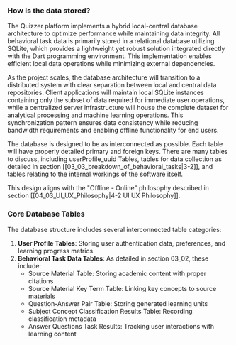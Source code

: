 ### How is the data stored?
The Quizzer platform implements a hybrid local-central database architecture to optimize performance while maintaining data integrity. All behavioral task data is primarily stored in a relational database utilizing SQLite, which provides a lightweight yet robust solution integrated directly with the Dart programming environment. This implementation enables efficient local data operations while minimizing external dependencies.

As the project scales, the database architecture will transition to a distributed system with clear separation between local and central data repositories. Client applications will maintain local SQLite instances containing only the subset of data required for immediate user operations, while a centralized server infrastructure will house the complete dataset for analytical processing and machine learning operations. This synchronization pattern ensures data consistency while reducing bandwidth requirements and enabling offline functionality for end users.

The database is designed to be as interconnected as possible. Each table will have properly detailed primary and foreign keys. There are many tables to discuss, including userProfile_uuid Tables, tables for data collection as detailed in section [[03_03_breakdown_of_behavioral_tasks|3-2]], and tables relating to the internal workings of the software itself.

This design aligns with the "Offline - Online" philosophy described in section [[04_03_UI_UX_Philosophy|4-2 UI UX Philosophy]].

### Core Database Tables
The database structure includes several interconnected table categories:
1. **User Profile Tables**: Storing user authentication data, preferences, and learning progress metrics.
2. **Behavioral Task Data Tables**: As detailed in section 03_02, these include:
    - Source Material Table: Storing academic content with proper citations
    - Source Material Key Term Table: Linking key concepts to source materials
    - Question-Answer Pair Table: Storing generated learning units
    - Subject Concept Classification Results Table: Recording classification metadata
    - Answer Questions Task Results: Tracking user interactions with learning content